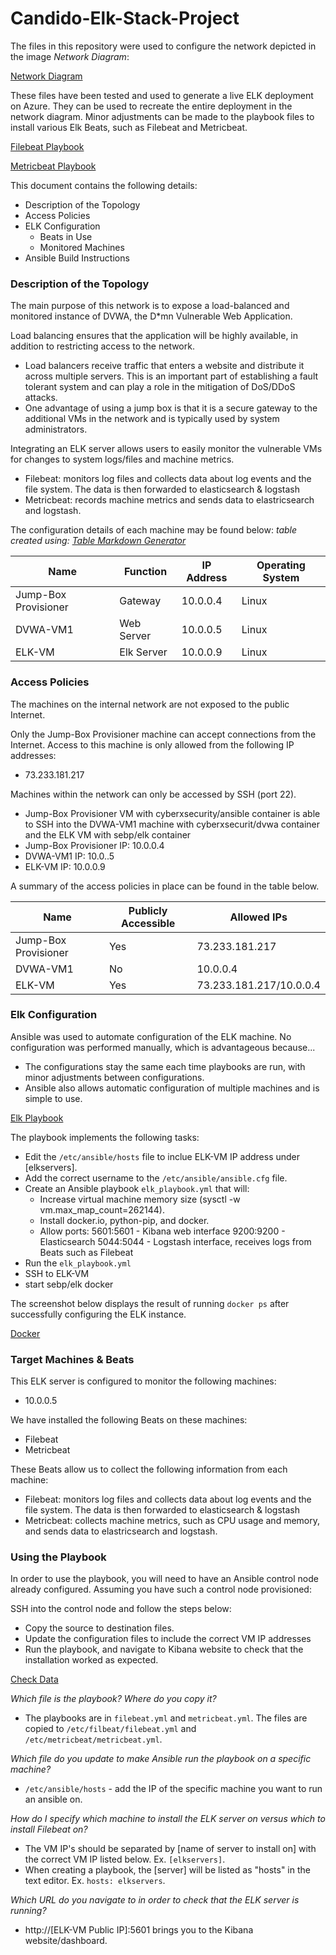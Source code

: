 # Candido-Elk-Stack-Project

The files in this repository were used to configure the network depicted in the image *Network Diagram*:

[Network Diagram](https://github.com/ikcandido/Elk-Stack-Project/blob/master/Diagrams/Network_Diagram.png)

These files have been tested and used to generate a live ELK deployment on Azure. They can be used to recreate the entire deployment in the network diagram. Minor adjustments can be made to the playbook files to install various Elk Beats, such as Filebeat and Metricbeat.

[Filebeat Playbook](https://github.com/ikcandido/Elk-Stack-Project/blob/master/Ansible/filebeat_playbook.yml)

[Metricbeat Playbook](https://github.com/ikcandido/Elk-Stack-Project/blob/master/Ansible/metricbeat_playbook.yml)

This document contains the following details:
- Description of the Topology
- Access Policies
- ELK Configuration
  - Beats in Use
  - Monitored Machines
- Ansible Build Instructions

### Description of the Topology

The main purpose of this network is to expose a load-balanced and monitored instance of DVWA, the D*mn Vulnerable Web Application.

Load balancing ensures that the application will be highly available, in addition to restricting access to the network.
- Load balancers receive traffic that enters a website and distribute it across multiple servers. This is an important part of establishing a fault tolerant system and can play a role in the mitigation of DoS/DDoS attacks.
- One advantage of using a jump box is that it is a secure gateway to the additional VMs in the network and is typically used by system administrators. 

Integrating an ELK server allows users to easily monitor the vulnerable VMs for changes to system logs/files and machine metrics.
- Filebeat: monitors log files and collects data about log events and the file system. The data is then forwarded to elasticsearch & logstash
- Metricbeat: records machine metrics and sends data to elastricsearch and logstash.

The configuration details of each machine may be found below:
*table created using: [Table Markdown Generator](https://www.tablesgenerator.com/markdown_tables)*

| Name                | Function   | IP Address | Operating System |
|---------------------|------------|------------|------------------|
| Jump-Box Provisioner| Gateway    | 10.0.0.4   | Linux            |
| DVWA-VM1            | Web Server | 10.0.0.5   | Linux            |
| ELK-VM              | Elk Server | 10.0.0.9   | Linux            |

### Access Policies

The machines on the internal network are not exposed to the public Internet.

Only the Jump-Box Provisioner machine can accept connections from the Internet. Access to this machine is only allowed from the following IP addresses:
- 73.233.181.217

Machines within the network can only be accessed by SSH (port 22).
- Jump-Box Provisioner VM with cyberxsecurity/ansible container is able to SSH into the DVWA-VM1 machine with cyberxsecurit/dvwa container and the ELK VM with sebp/elk container
- Jump-Box Provisioner IP: 10.0.0.4
- DVWA-VM1 IP: 10.0..5
- ELK-VM IP: 10.0.0.9

A summary of the access policies in place can be found in the table below.

| Name                 | Publicly Accessible | Allowed IPs             |
|----------------------|---------------------|-------------------------|
| Jump-Box Provisioner | Yes                 | 73.233.181.217          |
| DVWA-VM1             | No                  | 10.0.0.4                |
| ELK-VM               | Yes                 | 73.233.181.217/10.0.0.4 |

### Elk Configuration

Ansible was used to automate configuration of the ELK machine. No configuration was performed manually, which is advantageous because...
- The configurations stay the same each time playbooks are run, with minor adjustments between configurations.
- Ansible also allows automatic configuration of multiple machines and is simple to use.

[Elk Playbook](https://github.com/ikcandido/Elk-Stack-Project/blob/master/Ansible/elk_playbook.yml)

The playbook implements the following tasks:
- Edit the `/etc/ansible/hosts` file to inclue ELK-VM IP address under [elkservers].
- Add the correct username to the `/etc/ansible/ansible.cfg` file.
- Create an Ansible playbook `elk_playbook.yml` that will: 
  - Increase virtual machine memory size (sysctl -w vm.max_map_count=262144).
  - Install  docker.io, python-pip, and docker.
  - Allow ports:
      5601:5601 - Kibana web interface
      9200:9200 - Elasticsearch
      5044:5044 - Logstash interface, receives logs from Beats such as Filebeat
- Run the `elk_playbook.yml`
- SSH to ELK-VM
- start sebp/elk docker

The screenshot below displays the result of running `docker ps` after successfully configuring the ELK instance.

[Docker](https://github.com/ikcandido/Elk-Stack-Project/blob/master/Images/docker_ps.png)

### Target Machines & Beats
This ELK server is configured to monitor the following machines:
- 10.0.0.5

We have installed the following Beats on these machines:
- Filebeat
- Metricbeat

These Beats allow us to collect the following information from each machine:
- Filebeat: monitors log files and collects data about log events and the file system. The data is then forwarded to elasticsearch & logstash
- Metricbeat: collects machine metrics, such as CPU usage and memory, and sends data to elastricsearch and logstash.

### Using the Playbook
In order to use the playbook, you will need to have an Ansible control node already configured. Assuming you have such a control node provisioned:

SSH into the control node and follow the steps below:
- Copy the source to destination files.
- Update the configuration files to include the correct VM IP addresses
- Run the playbook, and navigate to Kibana website to check that the installation worked as expected.

[Check Data](https://github.com/ikcandido/Elk-Stack-Project/blob/master/Images/Kibana_site.png)

*Which file is the playbook? Where do you copy it?*
- The playbooks are in `filebeat.yml` and `metricbeat.yml`. The files are copied to `/etc/filbeat/filebeat.yml` and `/etc/metricbeat/metricbeat.yml`.

*Which file do you update to make Ansible run the playbook on a specific machine?*
- `/etc/ansible/hosts` - add the IP of the specific machine you want to run an ansible on.

*How do I specify which machine to install the ELK server on versus which to install Filebeat on?*
- The VM IP's should be separated by [name of server to install on] with the correct VM IP listed below. Ex. `[elkservers]`.
- When creating a playbook, the [server] will be listed as "hosts" in the text editor. Ex. `hosts: elkservers`.

*Which URL do you navigate to in order to check that the ELK server is running?*
- http://[ELK-VM Public IP]:5601 brings you to the Kibana website/dashboard.

